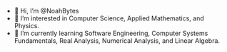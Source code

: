 - 👋 Hi, I’m @NoahBytes
- 👀 I’m interested in Computer Science, Applied Mathematics, and Physics.
- 🌱 I’m currently learning Software Engineering, Computer Systems Fundamentals, Real Analysis, Numerical Analysis, and Linear Algebra.

<!---
NoahBytes/NoahBytes is a ✨ special ✨ repository because its `README.md` (this file) appears on your GitHub profile.
You can click the Preview link to take a look at your changes.
--->
